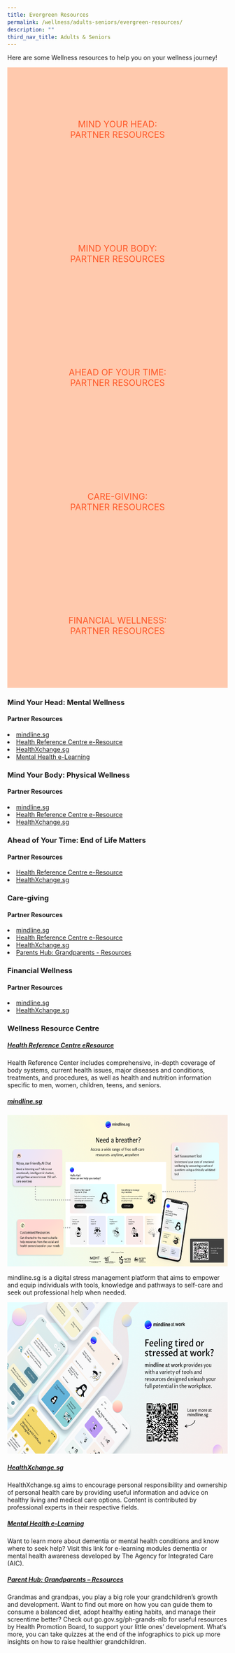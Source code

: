 ```yaml
---
title: Evergreen Resources
permalink: /wellness/adults-seniors/evergreen-resources/
description: ""
third_nav_title: Adults & Seniors
---
```

<style type="text/css">
/* Links */
.content a { color: #322987; }
.content a:focus,
.content a:hover { color: #28216c; }

/* Button Outline */
.bp-button { padding-left: 1.5rem; padding-right: 1.5rem; }
.bp-button.is-primary-outline { border: 1px solid #322987; color: #322987; background-color: transparent; text-decoration: none; }
.bp-button.is-primary-outline:focus,
.bp-button.is-primary-outline:hover { border: 1px solid #322987; color: #cff2e8; background-color: #322987; text-decoration: none; }

/* Responsive Iframe */
.responsive-iframe { position: absolute; top: 0; left: 0; bottom: 0; right: 0; width: 100%; height: 100%; }
.responsive-iframe-container { position: relative; overflow: hidden; width: 100%; }
.responsive-iframe-container.ratio-16by9 { padding-top: 56.25%; }
.responsive-iframe-container.ratio-4by3 { padding-top: 75%; }
.responsive-iframe-container.ratio-3by2 { padding-top: 66.66%; }
.responsive-iframe-container.ratio-1by1 { padding-top: 100%; }

/* Click Box */
.clickbox { display: block; position: relative; width: 100%; padding-bottom: 56.25%; background-color: transparent; }
.clickbox span { padding: .5rem; }
.clickbox a { position: absolute; display: flex; width: 100%; height: 100%; align-items: center; justify-content: center; font-size: 1.25rem; text-align: center; text-decoration: none; text-transform: uppercase; }
.clickbox a:focus,
.clickbox a:hover { text-decoration: none; }

/* Thoughtful Tangerine */ 
.clickbox.is-thoughtful-tangerine { background-color: #ffc9ad; color: #FE5828; }
.clickbox.is-thoughtful-tangerine a { color: #FE5828; }
.clickbox.is-thoughtful-tangerine a:focus,
.clickbox.is-thoughtful-tangerine a:hover { background-color: #FE5828; color: #ffc9ad; }

</style>

Here are some Wellness resources to help you on your wellness journey!

<div class="row is-multiline">
	<div class="col is-one-third">
    <div class="clickbox is-thoughtful-tangerine">
      <a href="#myh-resources">
        <span>Mind Your Head: <br> Partner Resources</span>
      </a>
    </div>
  </div>
  <div class="col is-one-third">
    <div class="clickbox is-thoughtful-tangerine">
      <a href="#myb-resources">
        <span>Mind Your Body:<br>Partner Resources</span>
      </a>
    </div>
  </div>
	<div class="col is-one-third">
    <div class="clickbox is-thoughtful-tangerine">
      <a href="#aoyt-resources">
        <span>Ahead Of Your Time: <br>Partner Resources</span>
      </a>
    </div>
  </div>
	<div class="col is-one-third">
    <div class="clickbox is-thoughtful-tangerine">
      <a href="#caregiving-resources">
        <span>Care-giving: <br>Partner Resources</span>
      </a>
    </div>
  </div>
	<div class="col is-one-third">
    <div class="clickbox is-thoughtful-tangerine">
      <a href="#fin-resources">
        <span>Financial Wellness: <br>Partner Resources</span>
      </a>
    </div>
  </div>
</div>

<h3><b>Mind Your Head: Mental Wellness</b></h3>



<!-- MYH Partner Resources  -->
<h4 class="margin--bottom--lg" id="myh-resources"><b> Partner Resources</b></h4>

<li><a href="#mindline-link">mindline.sg</a><br>
</li><li><a href="#hrc-link">Health Reference Centre e-Resource</a></li>
<li><a href="#healthxchange-link">HealthXchange.sg</a></li>
<li><a href="#mentalhealth-link">Mental Health e-Learning</a></li>

<!-- MYB -->
<h3><b>Mind Your Body: Physical Wellness</b></h3>

<!-- MYB Partner Resources  -->
<h4 class="margin--bottom--lg" id="myb-resources"><b> Partner Resources</b></h4>

<li><a href="#mindline-link">mindline.sg</a><br>
</li><li><a href="#hrc-link">Health Reference Centre e-Resource</a></li>
<li><a href="#healthxchange-link">HealthXchange.sg</a></li>

<!-- AOYT  -->
<h3><b>Ahead of Your Time: End of Life Matters</b></h3>

<!-- AOYT Partner Resources  -->
<h4 class="margin--bottom--lg" id="aoyt-resources"><b> Partner Resources</b></h4>

<li><a href="#hrc-link">Health Reference Centre e-Resource</a></li>
<li><a href="#healthxchange-link">HealthXchange.sg</a></li>

<!-- Care-giving  -->
<h3><b>Care-giving</b></h3>

<!-- Caregiving Partner Resources  -->
<h4 class="margin--bottom--lg" id="caregiving-resources"><b> Partner Resources</b></h4>

<li><a href="#mindline-link">mindline.sg</a><br>
</li><li><a href="#hrc-link">Health Reference Centre e-Resource</a></li>
<li><a href="#healthxchange-link">HealthXchange.sg</a></li>
<li><a href="#phgrands-link">Parents Hub: Grandparents - Resources</a></li>

<!-- Financial Wellness  -->
<h3><b>Financial Wellness</b></h3>

<!-- Financial Wellness Partner Resources  -->
<h4 class="margin--bottom--lg" id="fin-resources"><b> Partner Resources</b></h4>

<li><a href="#mindline-link">mindline.sg</a><br>
</li><li><a href="#healthxchange-link">HealthXchange.sg</a></li>

<h3><b>Wellness Resource Centre</b></h3>

<h5 id="hrc-link"><a href="https://go.gov.sg/wr-hrc" target="_blank"><b> Health Reference Centre eResource</b></a></h5>

<p>Health Reference Center includes comprehensive, in-depth coverage of body systems, current health issues, major diseases and conditions, treatments, and procedures, as well as health and nutrition information specific to men, women, children, teens, and seniors.</p>

<h5 id="mindline-link"><a href="https://for.sg/mindline4nlb" target="_blank"><b> mindline.sg</b></a></h5>

<a href="https://for.sg/mindline4nlb" target="_blank"><img src="/images/wellness/adults-and-seniors/Mindline1.png" width="615" height="346"></a>
<p>mindline.sg is a digital stress management platform that aims to empower and equip individuals with tools, knowledge and pathways to self-care and seek out professional help when needed.</p>
<a href="https://for.sg/mindlineatwork4nlb" target="_blank"><img src="/images/wellness/adults-and-seniors/Mindline-work.png" width="615" height="346"></a>

<h5 id="healthxchange-link"><a href="https://go.gov.sg/wr-hx" target="_blank"><b> HealthXchange.sg</b></a></h5>

<p>HealthXchange.sg aims to encourage personal responsibility and ownership of personal health care by providing useful information and advice on healthy living and medical care options. Content is contributed by professional experts in their respective fields.</p>

<h5 id="mentalhealth-link"><a href="https://go.gov.sg/wr-aicmh" target="_blank"><b> Mental Health e-Learning</b></a></h5>

<p>Want to learn more about dementia or mental health conditions and know where to seek help? Visit this link for e-learning modules dementia or mental health awareness developed by The Agency for Integrated Care (AIC).</p>

<h5 id="phgrands-link"><a href="https://go.gov.sg/ph-grands-nlb" target="_blank"><b>Parent Hub: Grandparents – Resources</b></a></h5>

<p>Grandmas and grandpas, you play a big role your grandchildren’s growth and development. Want to find out more on how you can guide them to consume a balanced diet, adopt healthy eating habits, and manage their screentime better? Check out go.gov.sg/ph-grands-nlb for useful resources by Health Promotion Board, to support your little ones’ development. What’s more, you can take quizzes at the end of the infographics to pick up more insights on how to raise healthier grandchildren.</p>